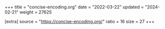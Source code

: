 +++
title = "concise-encoding.org"
date = "2022-03-22"
updated = "2024-02-21"
weight = 27625

[extra]
source = "https://concise-encoding.org/"
ratio = 16
size = 27
+++
